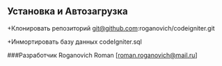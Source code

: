 ## Установка и Автозагрузка

+Клонировать репозиторий 
  git@github.com:roganovich/codeigniter.git

+Инмортировать базу данных 
  codeIgniter.sql



###Разработчик  Roganovich Roman [roman.roganovich@mail.ru]
